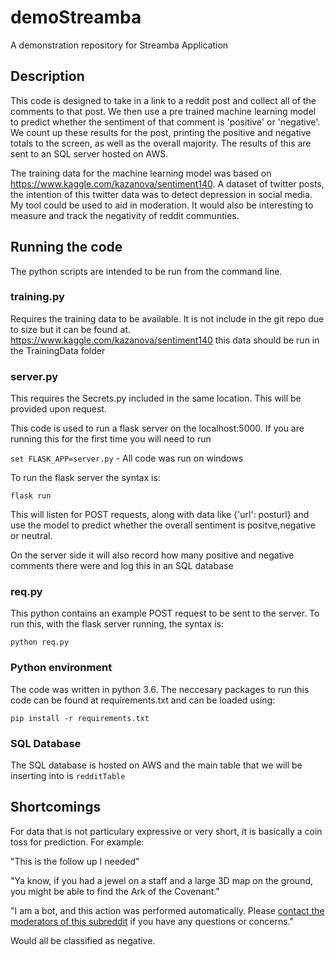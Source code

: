 # demoStreamba
A demonstration repository for Streamba Application

## Description
This code is designed to take in a link to a reddit post and collect all of the comments to that post. We then use a pre trained machine learning model to predict whether the sentiment of that comment is 'positive' or 'negative'. We count up these results for the post, printing the positive and negative totals to the screen, as well as the overall majority. The results of this are sent to an SQL server hosted on AWS.

The training data for the machine learning model was based on https://www.kaggle.com/kazanova/sentiment140. A dataset of twitter posts, the intention of this twitter data was to detect depression in social media. My tool could be used to aid in moderation. It would also be interesting to measure and track the negativity of reddit communties.

## Running the code
The python scripts are intended to be run from the command line. 

### training.py
Requires the training data to be available. It is not include in the git repo due to size but it can be found at. https://www.kaggle.com/kazanova/sentiment140
this data should be run in the TrainingData folder

### server.py
This requires the Secrets.py included in the same location. This will be provided upon request.

This code is used to run a flask server on the localhost:5000. If you are running this for the first time you will need to run 

`set FLASK_APP=server.py` - All code was run on windows

To run the flask server the syntax is:

`flask run`

This will listen for POST requests, along with data like {'url': posturl} and use the model to predict whether the overall sentiment is positve,negative or neutral.

On the server side it will also record how many positive and negative comments there were and log this in an SQL database

### req.py
This python contains an example POST request to be sent to the server. To run this, with the flask server running, the syntax is:

`python req.py`

### Python environment
The code was written in python 3.6. The neccesary packages to run this code can be found at requirements.txt and can be loaded using:

`pip install -r requirements.txt`
 
### SQL Database
The SQL database is hosted on AWS and the main table that we will be inserting into is `redditTable`

## Shortcomings
For data that is not particulary expressive or very short, it is basically a coin toss for prediction. For example:

"This is the follow up I needed"

"Ya know, if you had a jewel on a staff and a large 3D map on the ground, you might be able to find the Ark of the Covenant."

"I am a bot, and this action was performed automatically. Please [contact the moderators of this subreddit](/message/compose/?to=/r/politics) if you have any questions or concerns."

Would all be classified as negative.

